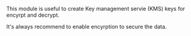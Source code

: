 This module is useful to create Key management servie (KMS) keys for encyrpt and decrypt. 

It's always recommend to enable encyrption to secure the data. 